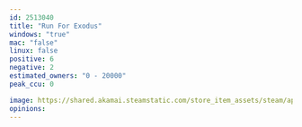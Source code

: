 ```yaml
---
id: 2513040
title: "Run For Exodus"
windows: "true"
mac: "false"
linux: false
positive: 6
negative: 2
estimated_owners: "0 - 20000"
peak_ccu: 0

image: https://shared.akamai.steamstatic.com/store_item_assets/steam/apps/2513040/header.jpg?t=1692684414
opinions:
---
```

